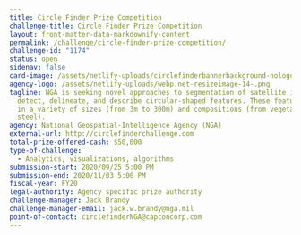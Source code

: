 ```yaml
---
title: Circle Finder Prize Competition
challenge-title: Circle Finder Prize Competition
layout: front-matter-data-markdownify-content
permalink: /challenge/circle-finder-prize-competition/
challenge-id: "1174"
status: open
sidenav: false
card-image: /assets/netlify-uploads/circlefinderbannerbackground-nologo.png
agency-logo: /assets/netlify-uploads/webp.net-resizeimage-14-.png
tagline: NGA is seeking novel approaches to segmentation of satellite imagery to
  detect, delineate, and describe circular-shaped features. These features come
  in a variety of sizes (from 3m to 300m) and compositions (from vegetation to
  steel).
agency: National Geospatial-Intelligence Agency (NGA)
external-url: http://circlefinderchallenge.com
total-prize-offered-cash: $50,000
type-of-challenge:
  - Analytics, visualizations, algorithms
submission-start: 2020/09/25 5:00 PM
submission-end: 2020/11/03 5:00 PM
fiscal-year: FY20
legal-authority: Agency specific prize authority
challenge-manager: Jack Brandy
challenge-manager-email: jack.w.brandy@nga.mil
point-of-contact: circlefinderNGA@capconcorp.com
---
```

